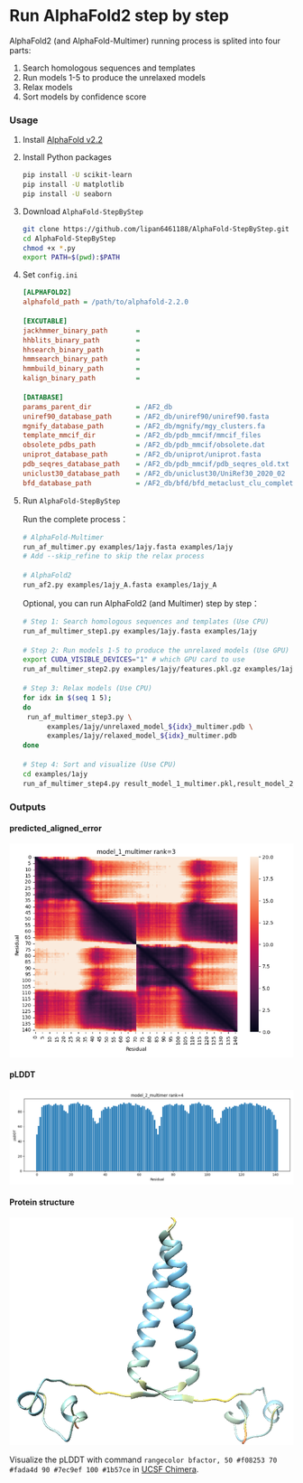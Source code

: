 # Run AlphaFold2 step by step

AlphaFold2 (and AlphaFold-Multimer) running process is splited into four parts:

1. Search homologous sequences and templates
2. Run models 1-5 to produce the unrelaxed models
3. Relax models
4. Sort models by confidence score

### Usage

1. Install [AlphaFold v2.2](https://github.com/deepmind/alphafold/releases/tag/v2.2.0)

2. Install Python packages

   ```bash
   pip install -U scikit-learn
   pip install -U matplotlib
   pip install -U seaborn
   ```

3. Download `AlphaFold-StepByStep`

   ```bash
   git clone https://github.com/lipan6461188/AlphaFold-StepByStep.git
   cd AlphaFold-StepByStep
   chmod +x *.py
   export PATH=$(pwd):$PATH
   ```

4. Set `config.ini`

   ```ini
   [ALPHAFOLD2]
   alphafold_path = /path/to/alphafold-2.2.0
   
   [EXCUTABLE]
   jackhmmer_binary_path       = 
   hhblits_binary_path         = 
   hhsearch_binary_path        = 
   hmmsearch_binary_path       = 
   hmmbuild_binary_path        = 
   kalign_binary_path          = 
   
   [DATABASE]
   params_parent_dir           = /AF2_db
   uniref90_database_path      = /AF2_db/uniref90/uniref90.fasta
   mgnify_database_path        = /AF2_db/mgnify/mgy_clusters.fa
   template_mmcif_dir          = /AF2_db/pdb_mmcif/mmcif_files
   obsolete_pdbs_path          = /AF2_db/pdb_mmcif/obsolete.dat
   uniprot_database_path       = /AF2_db/uniprot/uniprot.fasta
   pdb_seqres_database_path    = /AF2_db/pdb_mmcif/pdb_seqres_old.txt
   uniclust30_database_path    = /AF2_db/uniclust30/UniRef30_2020_02
   bfd_database_path           = /AF2_db/bfd/bfd_metaclust_clu_complete_id30_c90_final_seq.sorted_opt
   ```

5. Run `AlphaFold-StepByStep`

   Run the complete process：

   ```bash
   # AlphaFold-Multimer
   run_af_multimer.py examples/1ajy.fasta examples/1ajy
   # Add --skip_refine to skip the relax process
   
   # AlphaFold2
   run_af2.py examples/1ajy_A.fasta examples/1ajy_A
   ```

   Optional, you can run AlphaFold2 (and Multimer) step by step：

   ```bash
   # Step 1: Search homologous sequences and templates (Use CPU)
   run_af_multimer_step1.py examples/1ajy.fasta examples/1ajy
   
   # Step 2: Run models 1-5 to produce the unrelaxed models (Use GPU)
   export CUDA_VISIBLE_DEVICES="1" # which GPU card to use
   run_af_multimer_step2.py examples/1ajy/features.pkl.gz examples/1ajy
   
   # Step 3: Relax models (Use CPU)
   for idx in $(seq 1 5);
   do
   	run_af_multimer_step3.py \
         examples/1ajy/unrelaxed_model_${idx}_multimer.pdb \
         examples/1ajy/relaxed_model_${idx}_multimer.pdb
   done
   
   # Step 4: Sort and visualize (Use CPU)
   cd examples/1ajy
   run_af_multimer_step4.py result_model_1_multimer.pkl,result_model_2_multimer.pkl,result_model_3_multimer.pkl,result_model_4_multimer.pkl,result_model_5_multimer.pkl relaxed_model_1_multimer.pdb,relaxed_model_2_multimer.pdb,relaxed_model_3_multimer.pdb,relaxed_model_4_multimer.pdb,relaxed_model_5_multimer.pdb ./
   ```

### Outputs

#### predicted_aligned_error

![1.png](examples/1ajy/model_1_predicted_aligned_error.png)

#### pLDDT

![2.png](examples/1ajy/model_2_plddt.png)

#### Protein structure

![3.png](imgs/3.png)

Visualize the pLDDT with command `rangecolor bfactor, 50 #f08253 70 #fada4d 90 #7ec9ef 100 #1b57ce` in [UCSF Chimera](https://www.cgl.ucsf.edu/chimera/).


